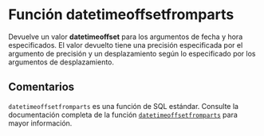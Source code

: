﻿---
SidebarGroup: "d"
Autogenerated: true
---

# Función  datetimeoffsetfromparts

Devuelve un valor **datetimeoffset** para los argumentos de fecha y hora especificados. El valor devuelto tiene una precisión especificada por el argumento de precisión y un desplazamiento según lo especificado por los argumentos de desplazamiento.

## Comentarios 

`datetimeoffsetfromparts` es una función de SQL estándar. Consulte la documentación completa de la función [`datetimeoffsetfromparts`](https://learn.microsoft.com/es-es/sql/t-sql/functions/datetimeoffsetfromparts-transact-sql) para mayor información.
